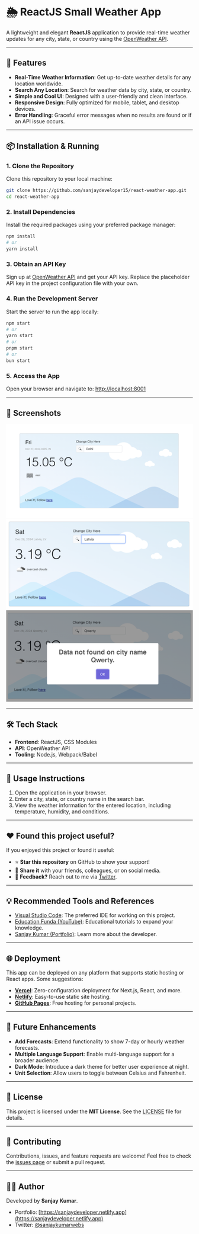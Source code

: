 # **🌦️ ReactJS Small Weather App**

A lightweight and elegant **ReactJS** application to provide real-time weather updates for any city, state, or country using the [OpenWeather API](https://openweathermap.org/api).

---

## **🚀 Features**

- **Real-Time Weather Information**: Get up-to-date weather details for any location worldwide.
- **Search Any Location**: Search for weather data by city, state, or country.
- **Simple and Cool UI**: Designed with a user-friendly and clean interface.
- **Responsive Design**: Fully optimized for mobile, tablet, and desktop devices.
- **Error Handling**: Graceful error messages when no results are found or if an API issue occurs.

---

## **📦 Installation & Running**

### **1. Clone the Repository**
Clone this repository to your local machine:
```bash
git clone https://github.com/sanjaydeveloper15/react-weather-app.git
cd react-weather-app
```

### **2. Install Dependencies**
Install the required packages using your preferred package manager:
```bash
npm install
# or
yarn install
```

### **3. Obtain an API Key**
Sign up at [OpenWeather API](https://openweathermap.org/api) and get your API key. Replace the placeholder API key in the project configuration file with your own.

### **4. Run the Development Server**
Start the server to run the app locally:
```bash
npm start
# or
yarn start
# or
pnpm start
# or
bun start
```

### **5. Access the App**
Open your browser and navigate to:
[http://localhost:8001](http://localhost:8001)

---

## **📸 Screenshots**


![Home Page Screenshot Delhi 1](https://github.com/sanjaydeveloper15/reactjs-weather-app/blob/main/public/images/react-weather-app-s1-sanjaydeveloper15.png)
![Home Page Screenshot Latvia 2](https://github.com/sanjaydeveloper15/reactjs-weather-app/blob/main/public/images/react-weather-app-s2-sanjaydeveloper15.png)
![Home Page Screenshot Wrong Name 3](https://github.com/sanjaydeveloper15/reactjs-weather-app/blob/main/public/images/react-weather-app-s3-sanjaydeveloper15.png)


---

## **🛠️ Tech Stack**

- **Frontend**: ReactJS, CSS Modules
- **API**: OpenWeather API
- **Tooling**: Node.js, Webpack/Babel

---

## **📖 Usage Instructions**

1. Open the application in your browser.
2. Enter a city, state, or country name in the search bar.
3. View the weather information for the entered location, including temperature, humidity, and conditions.

---

## **❤️ Found this project useful?**

If you enjoyed this project or found it useful:
- ⭐️ **Star this repository** on GitHub to show your support!
- 📢 **Share it** with your friends, colleagues, or on social media.
- 💬 **Feedback?** Reach out to me via [Twitter](https://twitter.com/sanjaykumarwebs).

---

## **💡 Recommended Tools and References**

- [Visual Studio Code](https://code.visualstudio.com/download): The preferred IDE for working on this project.
- [Education Funda (YouTube)](https://www.youtube.com/@EducationFundaIndia): Educational tutorials to expand your knowledge.
- [Sanjay Kumar (Portfolio)](https://sanjaydeveloper.netlify.app/): Learn more about the developer.

---

## **🌐 Deployment**

This app can be deployed on any platform that supports static hosting or React apps. Some suggestions:
- **[Vercel](https://vercel.com/)**: Zero-configuration deployment for Next.js, React, and more.
- **[Netlify](https://www.netlify.com/)**: Easy-to-use static site hosting.
- **[GitHub Pages](https://pages.github.com/)**: Free hosting for personal projects.

---

## **🔧 Future Enhancements**

- **Add Forecasts**: Extend functionality to show 7-day or hourly weather forecasts.
- **Multiple Language Support**: Enable multi-language support for a broader audience.
- **Dark Mode**: Introduce a dark theme for better user experience at night.
- **Unit Selection**: Allow users to toggle between Celsius and Fahrenheit.

---

## **📄 License**

This project is licensed under the **MIT License**. See the [LICENSE](./LICENSE) file for details.

---

## **🤝 Contributing**

Contributions, issues, and feature requests are welcome! Feel free to check the [issues page](https://github.com/sanjaydeveloper15/react-weather-app/issues) or submit a pull request.

---

## **👨‍💻 Author**

Developed by **Sanjay Kumar**.  
- Portfolio: [https://sanjaydeveloper.netlify.app](https://sanjaydeveloper.netlify.app)  
- Twitter: [@sanjaykumarwebs](https://twitter.com/sanjaykumarwebs)
